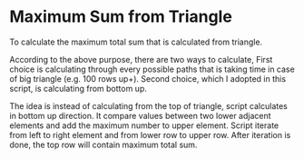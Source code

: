 # Maximum Sum from Triangle
To calculate the maximum total sum that is calculated from triangle.

According to the above purpose, there are two ways to calculate, First choice is calculating through every possible paths that is taking time in case of big triangle (e.g. 100 rows up+). Second choice, which I adopted in this script, is calculating from bottom up.

The idea is instead of calculating from the top of triangle, script calculates in bottom up direction. It compare values between two lower adjacent elements and add the maximum number to upper element. Script iterate from left to right element and from lower row to upper row. After iteration is done, the top row will contain maximum total sum.

